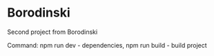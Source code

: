 # Borodinski
Second project from Borodinski

Command: npm run dev - dependencies,
        npm run build - build project
